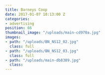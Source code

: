 ```yaml
---
title: Barneys Coop
date: 2017-01-07 18:13:00 Z
categories:
- advertising
position: 66
thumbnail_image: "/uploads/main-cd970a.jpg"
images:
- path: "/uploads/BN_NS12_02.jpg"
  class: full
- path: "/uploads/BN_NS12_03.jpg"
  class: full
- path: "/uploads/main-db8389.jpg"
  class: 
---
```


